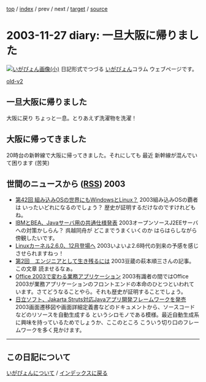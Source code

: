 [top](https://igapyon.github.io/diary/) 
 / [index](https://igapyon.github.io/diary/2003/index.html) 
 / prev 
 / next 
 / [target](https://igapyon.github.io/diary/2003/ig031127.html) 
 / [source](https://github.com/igapyon/diary/blob/gh-pages/2003/ig031127.html.src.md) 

2003-11-27 diary: 一旦大阪に帰りました
=====================================================================================================
[![いがぴょん画像(小)](https://igapyon.github.io/diary/images/iga200306s.jpg "いがぴょん")](https://igapyon.github.io/diary/memo/memoigapyon.html) 日記形式でつづる [いがぴょん](https://igapyon.github.io/diary/memo/memoigapyon.html)コラム ウェブページです。

[old-v2](ig031127-orig.html)

## 一旦大阪に帰りました

大阪に戻り ちょっと一息。とりあえず洗濯物を洗濯！


## 大阪に帰ってきました

20時台の新幹線で大阪に帰ってきました。それにしても 最近 新幹線が混んでいて困ります
(苦笑)

## 世間のニュースから ([RSS](ig031127-news.xml)) 2003


* [第42回 組み込みOSの世界にもWindowsとLinux？](http://www.atmarkit.co.jp/fsys/zunouhoudan/042zunou/embedded_os.html)  2003組み込みOSの覇者は いったいどれになるのでしょう？ 歴史が証明するだけなのですけれどもね。
* [IBMとBEA、Javaサーバ用の共通仕様発表](http://www.zdnet.co.jp/news/0311/26/nebt_08.html)  2003オープンソースJ2EEサーバへの対策かしらん？ 呉越同舟が どこまでうまくいくのか はらはらしながら傍観したいです。
* [Linuxカーネル2.6.0、12月登場へ](http://www.zdnet.co.jp/news/0311/26/nebt_09.html)  2003いよいよ2.6時代の到来の予感を感じさせられますねっ！
* [第2回　エンジニアとして生き残るには](http://jibun.atmarkit.co.jp/lskill01/rensai/hagimoto02/hagimoto01.html)  2003豆蔵の萩本順三さんの記事。この文章 読ませるなぁ。
* [Office 2003で変わる業務アプリケーション](http://www.atmarkit.co.jp/fwin2k/techreview/off2003dotnet/off2003dotnet_01.html )  2003有識者の間ではOffice 2003が業務アプリケーションのフロントエンドの本命のひとつといわれています。さてどうなることやら。それも歴史が証明することでしょう。
* [日立ソフト、Jakarta Struts対応Javaアプリ開発フレームワークを発売](http://japan.cnet.com/news/ent/story/0,2000047623,20062236,00.htm)  2003画面遷移図や画面詳細定義書などのドキュメントから、ソースコードなどのリソースを自動生成する というシロモノである模様。最近自動生成系に興味を持っているためでしょうか、ここのところ こういう切り口のフレームワークを多く見かけます。


----------------------------------------------------------------------------------------------------

## この日記について
[いがぴょんについて](https://igapyon.github.io/diary/memo/memoigapyon.html) / [インデックスに戻る](https://igapyon.github.io/diary/idxall.html)
